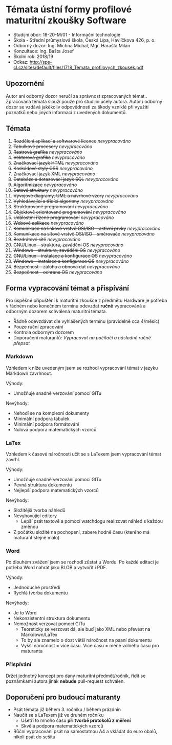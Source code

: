 # Témata ústní formy profilové maturitní zkoušky Software 
- Studijní obor: 18-20-M/01 - Informační technologie
- Škola - Střední průmyslová škola, Česká Lípa, Havlíčkova 426, p. o.
- Odborný dozor: Ing. Michna Michal, Mgr. Harašta Milan
- Konzultace: Ing. Bašta Josef
- Školní rok: 2018/19
- Odkaz: http://sps-cl.cz/sites/default/files/1718_Temata_profilovych_zkousek.pdf

## Upozornění
Autor ani odborný dozor neručí za správnost zpracovaných témat.. Zpracovaná témata slouží pouze pro studijní účely autora. Autor i odborný dozor se vzdává jakékoliv odpovědnosti za škody vzniklé při využití poznatků nebo jiných informací z uvedených dokumentů.

## Témata
1. ~~Rozdělení aplikací a softwarové licence~~ *nevypracováno*
2. ~~Tabulkové procesory~~ *nevypracováno*
3. ~~Rastrová grafika~~ *nevypracováno*
4. ~~Vektorová grafika~~ *nevypracováno*
5. ~~Značkovací jazyk HTML~~ *nevypracováno*
6. ~~Kaskádové styly CSS~~ *nevypracováno*
7. ~~Značkovací jazyk XML~~ *nevypracováno*
8. ~~Databáze a dotazovací jazyk SQL~~ *nevypracováno*
9. ~~Algoritmizace~~ *nevypracováno*
10. ~~Datové struktury~~ *nevypracováno*
11. ~~Vývojové diagramy, UML a návrhové vzory~~ *nevypracováno*
12. ~~Vyhledávající a třídící algoritmy~~ *nevypracováno*
13. ~~Strukturované programování~~ *nevypracováno*
14. ~~Objektově orientované programování~~ *nevypracováno*
15. ~~Událostmi řízené programování~~ *nevypracováno*
16. ~~Webové aplikace~~ *nevypracováno*
17. ~~Komunikace na linkové vrstvě OSI/ISO – aktivní prvky~~ *nevypracováno*
18. ~~Komunikace na síťové vrstvě OSI/ISO – směrovače~~ *nevypracováno*
19. ~~Bezdrátové sítě~~ *nevypracováno*
20. ~~GNU/Linux – struktura, zavádění OS~~ *nevypracováno*
21. ~~Windows – struktura, zavádění OS~~ *nevypracováno*
22. ~~GNU/Linux – instalace a konfigurace OS~~ *nevypracováno*
23. ~~Windows – instalace a konfigurace OS~~ *nevypracováno*
24. ~~Bezpečnost - záloha a obnova dat~~ *nevypracováno*
25. ~~Bezpečnost - ochrana OS~~ *nevypracováno*

## Forma vypracování témat a přispívání
Pro úspěšné připuštění k maturitní zkoušce z předmětu Hardware je potřeba v řádném nebo konečném termínu odevzdat **ručně** vypracováná a odborným dozorem schválená maturitní témata.

- Řádně odevzdávat dle vyhlášených termínu (pravidelně cca 4/měsíc)
- Pouze ruční zpracování
- Kontrola odborným dozorem
- Doporučení maturantů: *Vypracovat na počítači a následně ručně přepsat*

### Markdown
Vzhledem k níže uvedeným jsem se rozhodl vypracování témat v jazyku Markdown zavrhnout.

Výhody:
- Umožňuje snadné verzování pomocí GITu

Nevýhody:
- Nehodí se na komplexní dokumenty
- Minimální podpora tabulek
- Minimální podpora formátování
- Nulová podpora matematických vzorců

### LaTex
Vzhledem k časové náročnosti učit se s LaTexem jsem vypracování témat zavrhl.

Výhody:
- Umožňuje snadné verzování pomocí GITu
- Pevná struktura dokumentu
- Nejlepší podpora matematických vzorců

Nevýhody:
- Složitější tvorba náhledů
- Nevyhovující editory
    - Lepší psát textově a pomocí watchdogu realizovat náhled s každou změnou
- Z počátku složité na pochopení, zabere hodně času (kterého má maturant stejně málo)

### Word
Po dlouhém zvážení jsem se rozhodl zůstat u Wordu. Po každé editaci je potřeba Word nahrát jako BLOB a vytvořit i PDF.

Výhody:
- Jednoduché prostředí
- Rychlá tvorba dokumentu

Nevýhody:
- Je to Word
- Nekonzistentní struktura dokumentu
- Nemožnost verzovat pomocí GITu
    - Teoreticky se verzovat dá, ale buď jako XML nebo převést na Markdown/LaTex
    - To by ale znamelo o dost větší náročnost na psaní dokumentu
    - Vyšší naročnost = více času. Více času = méně volného času pro maturanta

### Přispívání
Držet jednotný koncept pro daný maturitní předmět/ročník, řídit se poznámkami autora jinak **nebude** pull-request schválen.

## Doporučení pro budoucí maturanty
- Psát témata již během 3. ročníku / během prázdnin
- Naučit se s LaTexem již ve druhém ročníku
    - Ušetří to mnoho času **při tvorbě protokolů z měření**
    - Skvělá podpora matematických vzorců
- Růční vypracování psát na samostatnou A4 a vkládat do euro obalů, nikoli psát do sešitu